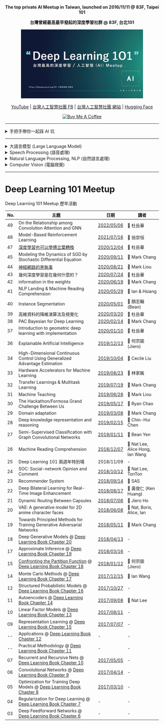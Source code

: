 <p align="center">
  <strong>The top private AI Meetup in Taiwan, launched on 2016/11/11 @ 83F, Taipei 101</strong>
</p>
<p align="center">
  <strong>台灣曾經最高最早發起的深度學習社群 @ 83F, 台北101</strong>
</p>  
<p align="center">
  <img src="https://github.com/Deep-Learning-101/.github/blob/main/images/DeepLearning101.JPG?raw=true" alt="Deep Learning 101" width="400">
</p>
<p align="center">
  <a href="https://www.youtube.com/@DeepLearning101">YouTube</a> | 
  <a href="https://www.facebook.com/groups/525579498272187/">台灣人工智慧社團 FB</a> | 
  <a href="http://DeepLearning101.TWMAN.ORG">台灣人工智慧社團 網站</a> | 
  <a href="https://huggingface.co/DeepLearning101">Hugging Face</a>
</p>
<p align="center">
<a href="https://www.buymeacoffee.com/DeepLearning101" target="_blank"><img src="https://cdn.buymeacoffee.com/buttons/v2/default-red.png" alt="Buy Me A Coffee" style="height: 60px !important;width: 217px !important;" ></a>
</p>

---
<details close> 

<summary>手把手帶你一起踩 AI 坑</summary>
  
### [手把手帶你一起踩 AI 坑](https://blog.twman.org/p/deeplearning101.html)：https://www.twman.org/AI

- **[避開 AI Agent 開發陷阱：常見問題、挑戰與解決方案](https://blog.twman.org/2025/03/AIAgent.html)**：  [探討多種 AI 代理人工具的應用經驗與挑戰，分享實用經驗與工具推薦。](https://deep-learning-101.github.io/agent)

- **[白話文手把手帶你科普 GenAI](https://blog.twman.org/2024/08/LLM.html)**：[淺顯介紹生成式人工智慧核心概念，強調硬體資源和數據的重要性。](https://deep-learning-101.github.io/GenAI)

- **[大型語言模型直接就打完收工？](https://blog.twman.org/2024/09/LLM.html)**：[回顧 LLM 領域探索歷程，討論硬體升級對 AI 開發的重要性](https://deep-learning-101.github.io/1010LLM)。

- **[檢索增強生成(RAG)不是萬靈丹之優化挑戰技巧](https://blog.twman.org/2024/07/RAG.html)**：[探討 RAG 技術應用與挑戰，提供實用經驗分享和工具建議](https://deep-learning-101.github.io/RAG)。

- **[大型語言模型 (LLM) 入門完整指南：原理、應用與未來](https://blog.twman.org/2024/02/LLM.html)**：[探討多種 LLM 工具的應用與挑戰，強調硬體資源的重要性](https://deep-learning-101.github.io/0204LLM)。

- **[什麼是大語言模型，它是什麼？想要嗎？(Large Language Model，LLM)](https://blog.twman.org/2023/04/GPT.html)**：[探討 LLM 的發展與應用，強調硬體資源在開發中的關鍵作用](https://deep-learning-101.github.io/GPU)。

- **[Diffusion Model 完全解析：從原理、應用到實作 (AI 圖像生成)](https://blog.twman.org/2024/11/diffusion.html)**：[深入探討影像生成與分割技術的應用，強調硬體資源的重要性](https://deep-learning-101.github.io/diffusion)。

- **[ASR/TTS 開發避坑指南：語音辨識與合成的常見挑戰與對策](https://blog.twman.org/2024/02/asr-tts.html)**：[探討 ASR 和 TTS 技術應用中的問題，強調數據質量的重要性](https://deep-learning-101.github.io/asr-tts)。

- **[那些 NLP 踩的坑](https://blog.twman.org/2021/04/NLP.html)**：[分享 NLP 領域的實踐經驗，強調數據質量對模型效果的影響](https://deep-learning-101.github.io/nlp)。

- **[那些語音處理踩的坑](https://blog.twman.org/2021/04/ASR.html)**：[分享語音處理領域的實務經驗，強調資料品質對模型效果的影響](https://deep-learning-101.github.io/speech)。

- **[手把手學深度學習安裝環境](https://blog.twman.org/2020/05/DeepLearning.html)**：[詳細介紹在 Ubuntu 上安裝深度學習環境的步驟，分享實際操作經驗](https://deep-learning-101.github.io/101)。

</details>

---

<details close> 
<summary>大語言模型 (Large Language Model)</summary>

### [大語言模型 (Large Language Model)](https://github.com/Deep-Learning-101/Natural-Language-Processing-Paper#llm)

</details>

<details close> 
<summary>Speech Processing (語音處理)</summary>

### [Speech Processing (語音處理)](https://github.com/Deep-Learning-101/Speech-Processing-Paper)：**[針對訪談或對話進行分析與識別](https://www.twman.org/AI/ASR)**

</details>
<details close> 
<summary>Natural Language Processing, NLP (自然語言處理)</summary>

### [Natural Language Processing, NLP (自然語言處理)](https://github.com/Deep-Learning-101/Natural-Language-Processing-Paper)：**[針對文檔進行分析與擷取](https://www.twman.org/AI/NLP)**

</details>
<details close> 
<summary>Computer Vision (電腦視覺)</summary>

### [Computer Vision (電腦視覺)](https://github.com/Deep-Learning-101/Computer-Vision-Paper)：**[針對物件或場景影像進行分析與偵測](https://www.twman.org/AI/CV)**  

</details>

---

# Deep Learning 101 Meetup

Deep Learning 101 Meetup 歷年活動

| No. | 主題 | 日期 | 講者 |
|-----|------|------|------|
| 49  | On the Relationship among Convolution Attention and GNN | [2022/05/06](https://www.youtube.com/watch?v=2hpkTRrINgc) | 👤 杜岳華 |
| 48  | Model-Based Reinforcement Learning | [2021/07/16](https://www.youtube.com/watch?v=uKJFypVGJdo) | 👤 翁崇恒 |
| 47  | [深度學習也可以學傅立葉轉換](https://deep-learning-101.github.io/html/No47.html) | [2020/12/04](https://www.youtube.com/watch?v=1IVMJmVr2Pw) | 👤 杜岳華 |
| 45  | Modeling the Dynamics of SGD by Stochastic Differential Equation | [2020/09/11](https://www.youtube.com/watch?v=Vs9YQw5RO-w) | 👤 Mark Chang |
| 44  | [神經網路的黑執事](https://deep-learning-101.github.io/html/No44.html) | [2020/08/21](https://www.youtube.com/watch?v=gMaQTqZUW58) | 👤 Mark Liou |
| 43  | 幾何深度學習是在幾何什麼的？ | [2020/07/24](https://www.youtube.com/watch?v=fatrgy2lo0k) | 👤 杜岳華 |
| 42  | information in the weights | [2020/06/19](https://www.youtube.com/watch?v=Dz-7Jam_9C0) | 👤 Mark Chang |
| 41  | NLP Landing & Machine Reading Comprehension | [2020/05/29](https://www.youtube.com/watch?v=aEntkDT3qdo) | 👤 Ian & Hsiang |
| 40  | Instance Segmentation | [2020/05/01](https://www.youtube.com/watch?v=tXnzUd6sZz4) | 👤 顏志翰 (Bean) |
| 39  | 高維資料的降維演算法及視覺化 | [2020/03/20](https://www.youtube.com/watch?v=jKd4eNsRoMM) | 👤 杜岳華 |
| 38  | PAC Bayesian for Deep Learning | [2020/02/14](https://www.youtube.com/watch?v=MYpwAVtqFUk) | 👤 Mark Chang |
| 37  | Introduction to geometric deep learning with implementation | [2020/01/10](https://www.youtube.com/watch?v=aeKY1X_QAhI) | 👤 杜岳華 |
| 36  | Explainable Artificial Intelligence | [2019/12/13](https://www.youtube.com/watch?v=1Mu0Wm_X1DQ) | 👤 何宗諭 (Jiero) |
| 34  | High-Dimensional Continuous Control Using Generalized Advantage Estimation | [2019/10/04](https://www.youtube.com/watch?v=fjoJbSII-mQ) | 👤 Cecile Liu |
| 33  | Hardware Accelerators for Machine Learning | [2019/08/23](https://www.youtube.com/watch?v=poNOcIExglw) | 👤 林家銘 |
| 32  | Transfer Learnings & Multitask Learning | [2019/07/19](https://www.youtube.com/watch?v=1M0fjIsA0vA) | 👤 Mark Chang |
| 31  | Machine Teaching | [2019/06/28](https://www.youtube.com/watch?v=q1XhbjnFICc) | 👤 Mark Liou |
| 30  | The Hackathon/Formosa Grand Challenge Between Us | [2019/05/17](https://www.youtube.com/watch?v=S19yP1LMrhQ) | 👤 Ryan Chao |
| 29  | Domain adaptation | [2019/03/08](https://www.youtube.com/watch?v=C0HeMGPYif8) | 👤 Mark Chang |
| 28  | Deep knowledge representation and reasoning | [2019/02/15](https://www.youtube.com/watch?v=BDdtkODrlKo) | 👤 Chin-Hui Chen |
| 27  | Semi-Supervised Classification with Graph Convolutional Networks | [2019/01/11](https://www.youtube.com/watch?v=hAr_OHrFXI8) | 👤 Bean Yen |
| 26  | Machine Reading Comprehension | [2018/12/07](https://www.youtube.com/watch?v=SXLukeWNIkw) | 👤 Nat Lee, Alice Hong, Ian Wang |
| 25  | Deep Learning 101 兩週年特別場 | 2018/11/09 | - |
| 24  | SOC: Social-network Opinion and Comment | [2018/10/12](https://www.youtube.com/watch?v=TABprCGNHc8) | 👤 Nat Lee, TonTon |
| 23  | Recommender System | [2018/09/14](https://www.youtube.com/watch?v=Zu-27CNloiQ) | 👤 SAS |
| 22  | Deep Bilateral Learning for Real-Time Image Enhancement | [2018/08/17](https://www.youtube.com/watch?v=q1Fkqtf-AFU&) | 👤 黃俊仁 (Ken Huang) |
| 21  | Dynamic Routing Between Capsules | [2018/07/06](https://www.youtube.com/watch?v=MPzqoY0e_YM) | 👤 Jiero Ho |
| 20  | VAE: A generative model for 2D anime character faces | [2018/06/08](https://www.youtube.com/watch?v=DF9GMPU8wPU) | 👤 Nat, Boris, Alice, Ian |
| 19  | Towards Principled Methods for Training Generative Adversarial Networks | [2018/05/11](https://www.youtube.com/watch?v=7_lyjNljMf0) | 👤 Mark Chang |
| 18  | Deep Generative Models @ [Deep Learning Book Chapter 20](https://deep-learning-101.github.io/GeminiAbstract/PDF20) | [2018/04/13](https://www.youtube.com/watch?v=oiDYD1qibBQ) | - |
| 17  | Approximate Inference @ [Deep Learning Book Chapter 19](https://deep-learning-101.github.io/GeminiAbstract/PDF19) | [2018/03/16](https://www.youtube.com/watch?v=YeCDY_wsojA) | - |
| 15  | [Confronting the Partition Function](https://deep-learning-101.github.io/html/CH18.html) @ [Deep Learning Book Chapter 18](https://deep-learning-101.github.io/GeminiAbstract/PDF18) | [2018/01/12](https://www.youtube.com/watch?v=yw1JDopTuwo) | 👤 何宗諭 (Jiero) |
| 14  | Monte Carlo Methods @ [Deep Learning Book Chapter 17](https://deep-learning-101.github.io/GeminiAbstract/PDF17) | [2017/12/15](https://www.youtube.com/watch?v=qef-XTUpDvE) | 👤 Ian Wang |
| 12  | Structured Probabilistic Models @ [Deep Learning Book Chapter 16](https://deep-learning-101.github.io/GeminiAbstract/PDF16) | [2017/10/27](https://www.youtube.com/watch?v=n0rBS3sAqI0) | - |
| 11  | Autoencoders @ [Deep Learning Book Chapter 14](https://deep-learning-101.github.io/GeminiAbstract/PDF14) | [2017/09/08](https://www.youtube.com/watch?v=5mrJmzzpPBs) | 👤 Nat Lee |
| 10  | Linear Factor Models @ [Deep Learning Book Chapter 13](https://deep-learning-101.github.io/GeminiAbstract/PDF13) | [2017/08/11](https://www.youtube.com/watch?v=zVENYs30Ny4&) | - |
| 09  | Representation Learning @ [Deep Learning Book Chapter 15](https://deep-learning-101.github.io/GeminiAbstract/PDF15) | [2017/07/07](https://www.youtube.com/watch?v=MA52s5dQaGY) | - |
| --  | Applications @ [Deep Learning Book Chapter 12](https://deep-learning-101.github.io/GeminiAbstract/PDF12) | - | - |
| --  | Practical Methodology @ [Deep Learning Book Chapter 11](https://deep-learning-101.github.io/GeminiAbstract/PDF11) | - | - |
| 07  | Recurrent and Recursive Nets @ [Deep Learning Book Chapter 10](https://deep-learning-101.github.io/GeminiAbstract/PDF10) | [2017/05/05](https://www.youtube.com/watch?v=p6xzPqRd46w) | - |
| 06  | Convolutional Networks @ [Deep Learning Book Chapter 9](https://deep-learning-101.github.io/GeminiAbstract/PDF9) | [2017/04/14](https://www.youtube.com/watch?v=51cO6Kv37p4) | - |
| 05  | Optimization for Training Deep Models @ [Deep Learning Book Chapter 8](https://deep-learning-101.github.io/GeminiAbstract/PDF8) | [2017/03/10](https://www.youtube.com/watch?v=DeXH5IMHfcs) | - |
| 04  | Regularization for Deep Learning @ [Deep Learning Book Chapter 7](https://deep-learning-101.github.io/GeminiAbstract/PDF7) | - | - |
| 03  | Deep Feedforward Networks @ [Deep Learning Book Chapter 6](https://deep-learning-101.github.io/GeminiAbstract/PDF6) | - | - |
